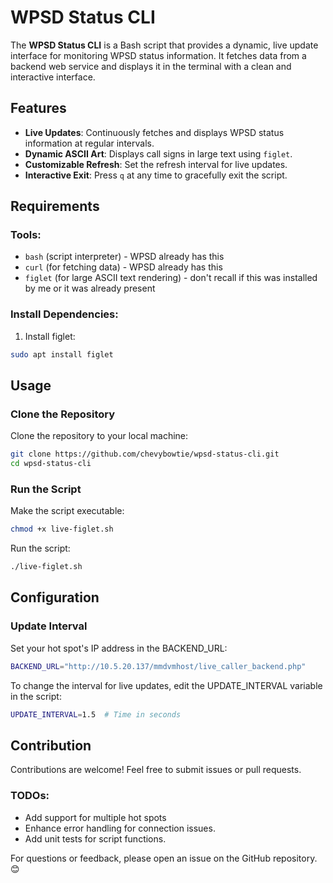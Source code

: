 # WPSD Status CLI

The **WPSD Status CLI** is a Bash script that provides a dynamic, live update interface for monitoring WPSD status information. It fetches data from a backend web service and displays it in the terminal with a clean and interactive interface.


## Features

- **Live Updates**: Continuously fetches and displays WPSD status information at regular intervals.
- **Dynamic ASCII Art**: Displays call signs in large text using `figlet`.
- **Customizable Refresh**: Set the refresh interval for live updates.
- **Interactive Exit**: Press `q` at any time to gracefully exit the script.



## Requirements

### Tools:
- `bash` (script interpreter) - WPSD already has this
- `curl` (for fetching data) - WPSD already has this
- `figlet` (for large ASCII text rendering) - don't recall if this was installed by me or it was already present

### Install Dependencies:

1. Install figlet:
  ```bash
  sudo apt install figlet   
  ```

## Usage

### Clone the Repository

Clone the repository to your local machine:
  ```bash
  git clone https://github.com/chevybowtie/wpsd-status-cli.git
  cd wpsd-status-cli
  ```

### Run the Script
Make the script executable:

```bash
chmod +x live-figlet.sh
```

Run the script:

```bash
./live-figlet.sh
```


## Configuration

### Update Interval

Set your hot spot's IP address in the BACKEND_URL:
```bash
BACKEND_URL="http://10.5.20.137/mmdvmhost/live_caller_backend.php"
```

To change the interval for live updates, edit the UPDATE_INTERVAL variable in the script:

```bash
UPDATE_INTERVAL=1.5  # Time in seconds
```


## Contribution

Contributions are welcome! Feel free to submit issues or pull requests.

### TODOs:

* Add support for multiple hot spots
* Enhance error handling for connection issues.
* Add unit tests for script functions.

For questions or feedback, please open an issue on the GitHub repository. 😊

